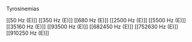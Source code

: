 Tyrosinemias

[[50 Hz (E)]]
[[350 Hz (E)]]
[[680 Hz (E)]]
[[2500 Hz (E)]]
[[5500 Hz (E)]]
[[35160 Hz (E)]]
[[93500 Hz (E)]]
[[682450 Hz (E)]]
[[752630 Hz (E)]]
[[910250 Hz (E)]]